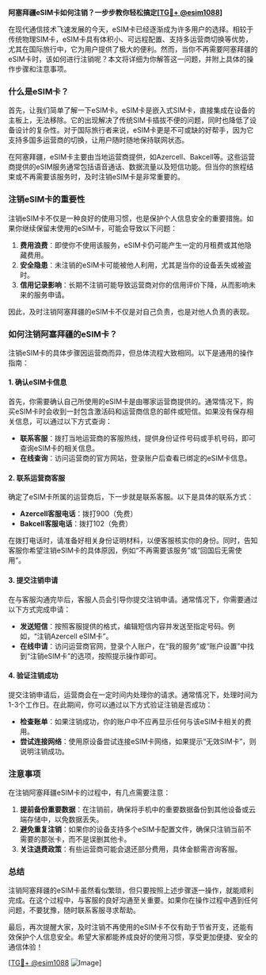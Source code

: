 **阿塞拜疆eSIM卡如何注销？一步步教你轻松搞定[[TG💪+ @esim1088](https://t.me/s/esim1088)]**

在现代通信技术飞速发展的今天，eSIM卡已经逐渐成为许多用户的选择。相较于传统物理SIM卡，eSIM卡具有体积小、可远程配置、支持多运营商切换等优势，尤其在国际旅行中，它为用户提供了极大的便利。然而，当你不再需要阿塞拜疆的eSIM卡时，该如何进行注销呢？本文将详细为你解答这一问题，并附上具体的操作步骤和注意事项。

### 什么是eSIM卡？

首先，让我们简单了解一下eSIM卡。eSIM卡是嵌入式SIM卡，直接集成在设备的主板上，无法移除。它的出现解决了传统SIM卡插拔不便的问题，同时也降低了设备设计的复杂性。对于国际旅行者来说，eSIM卡更是不可或缺的好帮手，因为它支持多国多运营商的切换，让用户随时随地保持联网状态。

在阿塞拜疆，eSIM卡主要由当地运营商提供，如Azercell、Bakcell等。这些运营商提供的eSIM服务通常包括语音通话、数据流量以及短信功能。但当你的旅程结束或不再需要该服务时，及时注销eSIM卡是非常重要的。

### 注销eSIM卡的重要性

注销eSIM卡不仅是一种良好的使用习惯，也是保护个人信息安全的重要措施。如果你继续保留未使用的eSIM卡，可能会导致以下问题：

1. **费用浪费**：即使你不使用该服务，eSIM卡仍可能产生一定的月租费或其他隐藏费用。
2. **安全隐患**：未注销的eSIM卡可能被他人利用，尤其是当你的设备丢失或被盗时。
3. **信用记录影响**：长期不注销可能导致运营商对你的信用评价下降，从而影响未来的服务申请。

因此，及时注销阿塞拜疆的eSIM卡不仅是对自己负责，也是对他人负责的表现。

### 如何注销阿塞拜疆的eSIM卡？

注销eSIM卡的具体步骤因运营商而异，但总体流程大致相同。以下是通用的操作指南：

#### 1. 确认eSIM卡信息

首先，你需要确认自己所使用的eSIM卡是由哪家运营商提供的。通常情况下，购买eSIM卡时会收到一封包含激活码和运营商信息的邮件或短信。如果没有保存相关信息，可以通过以下方式查询：

- **联系客服**：拨打当地运营商的客服热线，提供身份证件号码或手机号码，即可查询eSIM卡的相关信息。
- **在线查询**：访问运营商的官方网站，登录账户后查看已绑定的eSIM卡信息。

#### 2. 联系运营商客服

确定了eSIM卡所属的运营商后，下一步就是联系客服。以下是具体的联系方式：

- **Azercell客服电话**：拨打900（免费）
- **Bakcell客服电话**：拨打102（免费）

在拨打电话时，请准备好相关身份证明材料，以便客服核实你的身份。同时，告知客服你希望注销eSIM卡的具体原因，例如“不再需要该服务”或“回国后无需使用”。

#### 3. 提交注销申请

在与客服沟通完毕后，客服人员会引导你提交注销申请。通常情况下，你需要通过以下方式完成申请：

- **发送短信**：按照客服提供的格式，编辑短信内容并发送至指定号码。例如，“注销Azercell eSIM卡”。
- **在线申请**：访问运营商官网，登录个人账户，在“我的服务”或“账户设置”中找到“注销eSIM卡”的选项，按照提示操作即可。

#### 4. 验证注销成功

提交注销申请后，运营商会在一定时间内处理你的请求。通常情况下，处理时间为1-3个工作日。在此期间，你可以通过以下方式验证注销是否成功：

- **检查账单**：如果注销成功，你的账户中不应再显示任何与该eSIM卡相关的费用。
- **尝试连接网络**：使用原设备尝试连接eSIM卡网络，如果提示“无效SIM卡”，则说明注销成功。

### 注意事项

在注销阿塞拜疆eSIM卡的过程中，有几点需要注意：

1. **提前备份重要数据**：在注销前，确保将手机中的重要数据备份到其他设备或云端存储中，以免数据丢失。
2. **避免重复注销**：如果你的设备支持多个eSIM卡配置文件，确保只注销当前不需要的那张卡，而不是误删其他卡。
3. **关注退费政策**：有些运营商可能会退还部分费用，具体金额需咨询客服。

### 总结

注销阿塞拜疆的eSIM卡虽然看似繁琐，但只要按照上述步骤逐一操作，就能顺利完成。在这个过程中，与客服的良好沟通至关重要。如果你在操作过程中遇到任何问题，不要犹豫，随时联系客服寻求帮助。

最后，再次提醒大家，及时注销不再使用的eSIM卡不仅有助于节省开支，还能有效保护个人信息安全。希望大家都能养成良好的使用习惯，享受更加便捷、安全的通信体验！

[[TG💪+ @esim1088](https://t.me/s/esim1088) ![Image](https://i.postimg.cc/4NQfJmqS/Snipaste-2025-05-13-00-14-12.png)]